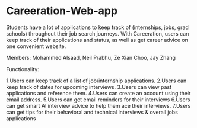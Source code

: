 # Careeration-Web-app

Students have a lot of applications to keep track of (internships, jobs, grad schools) throughout their job search journeys. With Careeration, users can keep track of their applications and status, as well as get career advice on one convenient website.

Members:
Mohammed Alsaad, Neil Prabhu, Ze Xian Choo, Jay Zhang


Functionality:

1.Users can keep track of a list of job/internship applications.
2.Users can keep track of dates for upcoming interviews.
3.Users can view past applications and reference them.
4.Users can create an account using their email address.
5.Users can get email reminders for their interviews
6.Users can get smart AI interview advice to help them ace their interviews.
7.Users can get tips for their behavioral and technical interviews & overall jobs applications
